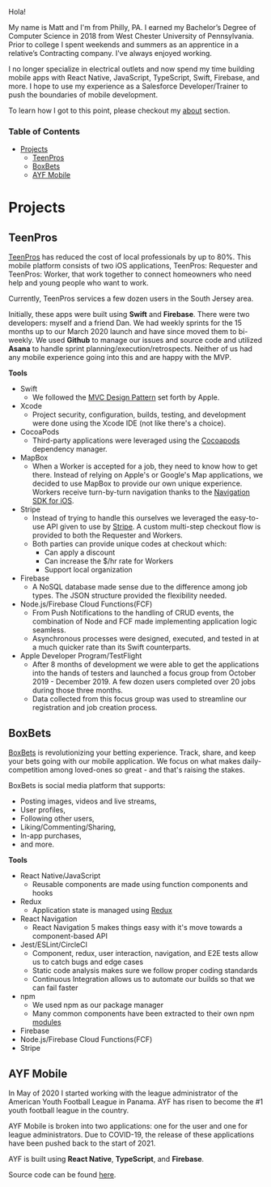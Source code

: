 Hola!

My name is Matt and I'm from Philly, PA. I earned my Bachelor’s Degree of Computer Science in 2018 from West Chester University of Pennsylvania. Prior to college I spent weekends and summers as an apprentice in a relative’s Contracting company. I've always enjoyed working.

I no longer specialize in electrical outlets and now spend my time building mobile apps with React Native, JavaScript, TypeScript, Swift, Firebase, and more. I hope to use my experience as a Salesforce Developer/Trainer to push the boundaries of mobile development.  

To learn how I got to this point, please checkout my [about](https://github.com/chooch620/portfolio/blob/master/about.md) section.

### Table of Contents

- [Projects](#projects)
  - [TeenPros](#teenpros)
  - [BoxBets](#boxbets)
  - [AYF Mobile](#ayf-mobile)

# Projects

## TeenPros

[TeenPros](teenprofessionals.com) has reduced the cost of local professionals by up to 80%. This mobile platform consists of two iOS applications, TeenPros: Requester and TeenPros: Worker, that work together to connect homeowners who need help and young people who want to work.

Currently, TeenPros services a few dozen users in the South Jersey area.

Initially, these apps were built using **Swift** and **Firebase**. There were two developers: myself and a friend Dan. We had weekly sprints for the 15 months up to our March 2020 launch and have since moved them to bi-weekly. We used **Github** to manage our issues and source code and utilized **Asana** to handle sprint planning/execution/retrospects. Neither of us had any mobile experience going into this and are happy with the MVP.

**Tools**
* Swift
  * We followed the [MVC Design Pattern](https://developer.apple.com/library/archive/documentation/General/Conceptual/CocoaEncyclopedia/Model-View-Controller/Model-View-Controller.html) set forth by Apple.
* Xcode
  * Project security, configuration, builds, testing, and development were done using the Xcode IDE (not like there's a choice).
* CocoaPods
  * Third-party applications were leveraged using the [Cocoapods](https://cocoapods.org/) dependency manager.
* MapBox
  * When a Worker is accepted for a job, they need to know how to get there. Instead of relying on Apple's or Google's Map applications, we decided to use MapBox to provide our own unique experience. Workers receive turn-by-turn navigation thanks to the [Navigation SDK for iOS](https://docs.mapbox.com/ios/navigation/overview/).
* Stripe
  * Instead of trying to handle this ourselves we leveraged the easy-to-use API given to use by [Stripe](https://stripe.com/). A custom multi-step checkout flow is provided to both the Requester and Workers. 
  * Both parties can provide unique codes at checkout which:
    * Can apply a discount
    * Can increase the $/hr rate for Workers
    * Support local organization
* Firebase
  *  A NoSQL database made sense due to the difference among job types. The JSON structure provided the flexibility needed.
* Node.js/Firebase Cloud Functions(FCF)
  * From Push Notifications to the handling of CRUD events, the combination of Node and FCF made implementing application logic seamless. 
  * Asynchronous processes were designed, executed, and tested in at a much quicker rate than its Swift counterparts.
* Apple Developer Program/TestFlight
  * After 8 months of development we were able to get the applications into the hands of testers and launched a focus group from October 2019 - December 2019. A few dozen users completed over 20 jobs during those three months.
  * Data collected from this focus group was used to streamline our registration and job creation process.


## BoxBets
[BoxBets](https://boxbetsapp.com) is revolutionizing your betting experience. Track, share, and keep your bets going with our mobile application. We focus on what makes daily-competition among loved-ones so great - and that's raising the stakes.

BoxBets is social media platform that supports:

* Posting images, videos and live streams,
* User profiles,
* Following other users,
* Liking/Commenting/Sharing,
* In-app purchases,
* and more.

**Tools**

* React Native/JavaScript
  * Reusable components are made using function components and hooks
* Redux
  * Application state is managed using [Redux](https://redux.js.org/)
* React Navigation
  * React Navigation 5 makes things easy with it's move towards a component-based API
* Jest/ESLint/CircleCI
  * Component, redux, user interaction, navigation, and E2E tests allow us to catch bugs and edge cases
  * Static code analysis makes sure we follow proper coding standards
  * Continuous Integration allows us to automate our builds so that we can fail faster
* npm
  * We used npm as our package manager
  * Many common components have been extracted to their own npm [modules](https://www.npmjs.com/~trouthousetech)
* Firebase
* Node.js/Firebase Cloud Functions(FCF)
* Stripe

## AYF Mobile

In May of 2020 I started working with the league administrator of the American Youth Football League in Panama. AYF has risen to become the #1 youth football league in the country.

AYF Mobile is broken into two applications: one for the user and one for league administrators. Due to COVID-19, the release of these applications have been pushed back to the start of 2021.

AYF is built using **React Native**, **TypeScript**, and **Firebase**.

Source code can be found [here](https://github.com/trouthouse-tech/ayf-mobile).
